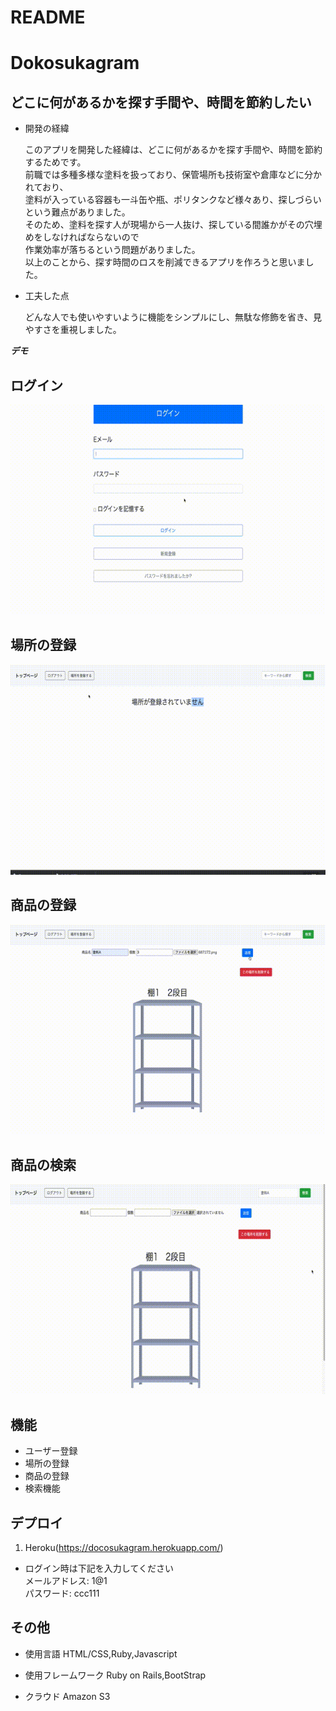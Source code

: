 # README
# Dokosukagram

## どこに何があるかを探す手間や、時間を節約したい
- 開発の経緯

  このアプリを開発した経緯は、どこに何があるかを探す手間や、時間を節約するためです。</br>
  前職では多種多様な塗料を扱っており、保管場所も技術室や倉庫などに分かれており、</br>
  塗料が入っている容器も一斗缶や瓶、ポリタンクなど様々あり、探しづらいという難点がありました。</br>
  そのため、塗料を探す人が現場から一人抜け、探している間誰かがその穴埋めをしなければならないので</br>
  作業効率が落ちるという問題がありました。</br>
  以上のことから、探す時間のロスを削減できるアプリを作ろうと思いました。</br>

- 工夫した点

  どんな人でも使いやすいように機能をシンプルにし、無駄な修飾を省き、見やすさを重視しました。

***デモ***
## ログイン
![ログイン](app/image/0c5d0e16973e809395c0d9799730b4a1.mp4.gif)
## 場所の登録
![場所の登録](app/image/62d728803c84cb9cf2e675cb76c4bf5a.mp4.gif)
## 商品の登録
![商品の登録](app/image/fb471d3910ccb68d6300acc5cb0aae53.mp4.gif)
## 商品の検索
![商品の検索](app/image/3bb938c6d43740896d2eab6dffb13c9b.mp4.gif)

## 機能

- ユーザー登録
- 場所の登録
- 商品の登録
- 検索機能

## デプロイ

1. Heroku(https://docosukagram.herokuapp.com/)</br>
- ログイン時は下記を入力してください</br>
メールアドレス: 1@1</br>
パスワード: ccc111

## その他
- 使用言語 HTML/CSS,Ruby,Javascript</br>

- 使用フレームワーク Ruby on Rails,BootStrap</br>

- クラウド Amazon S3
